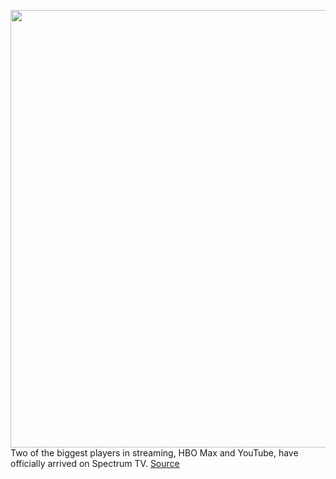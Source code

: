<img src='https://cdn.vox-cdn.com/thumbor/lnu2bOl688UMEiW32bczmDURLpY=/0x0:1262x610/1200x800/filters:focal(652x225:852x425)/cdn.vox-cdn.com/uploads/chorus_image/image/69794873/HBO_Max_in_Apps_Menu.0.png' width='700px' /><br/>
Two of the biggest players in streaming, HBO Max and YouTube, have officially arrived on Spectrum TV.
<a href='https://www.theverge.com/2021/8/30/22648966/hbo-max-youtube-spectrum-tv'> Source <a/>